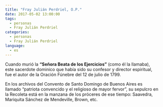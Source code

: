 ```yaml
---
title: "Fray Julián Perdriel, O.P."
date: 2017-05-02 13:00:00
tags:
  - personas
  - Fray Julián Perdriel
categories:
  - personas
  - Fray Julián Perdriel
language:
  - es
---
```


Cuando murió la __“Señora Beata de los Ejercicios”__ (como él la llamaba), este sacerdote dominico que había sido su confesor y director espiritual, fue el autor de la Oración Fúnebre del 12 de julio de 1799.

En los archivos del Convento de Santo Domingo de Buenos Aires es llamado “patriota convencido y el religioso de mayor fervor”, su sepulcro en la Recoleta está en la manzana de los próceres de ese tiempo: Saavedra, Mariquita Sánchez de Mendeville, Brown, etc.
